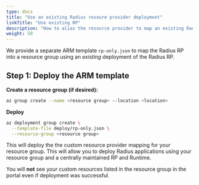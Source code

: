 ```yaml
---
type: docs
title: "Use an existing Radius resoure provider deployment"
linkTitle: "Use existing RP"
description: "How to alias the resource provider to map an existing Radius resoure provider deployment"
weight: 50
---
```


We provide a separate ARM template `rp-only.json` to map the Radius RP into a resource group using an *existing* deployment of the Radius RP.

## Step 1: Deploy the ARM template

**Create a resource group (if desired):**

```sh
az group create --name <resource group> --location <location>
```

**Deploy**

```sh
az deployment group create \
  --template-file deploy/rp-only.json \
  --resource-group <resource group>
```

This will deploy the the custom resource provider mapping for your resource group. This will allow you to deploy Radius applications using your resource group and a centrally maintained RP and Runtime.

You will **not** see your custom resources listed in the resource group in the portal even if deployment was successful.
